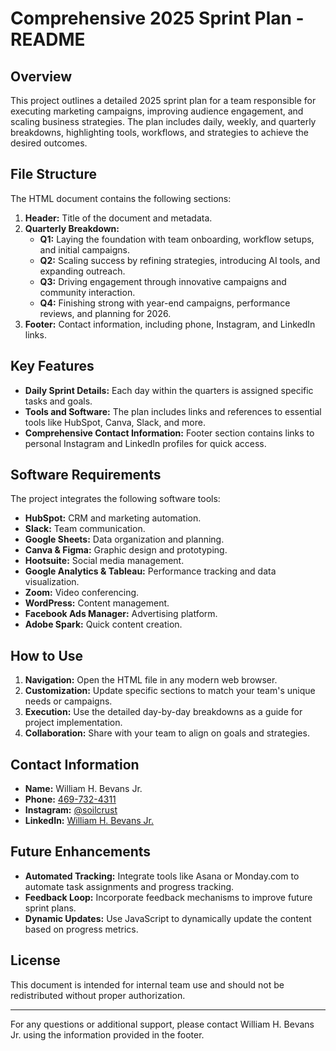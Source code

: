 # Comprehensive 2025 Sprint Plan - README

## Overview
This project outlines a detailed 2025 sprint plan for a team responsible for executing marketing campaigns, improving audience engagement, and scaling business strategies. The plan includes daily, weekly, and quarterly breakdowns, highlighting tools, workflows, and strategies to achieve the desired outcomes.

## File Structure
The HTML document contains the following sections:

1. **Header:** Title of the document and metadata.
2. **Quarterly Breakdown:**
   - **Q1:** Laying the foundation with team onboarding, workflow setups, and initial campaigns.
   - **Q2:** Scaling success by refining strategies, introducing AI tools, and expanding outreach.
   - **Q3:** Driving engagement through innovative campaigns and community interaction.
   - **Q4:** Finishing strong with year-end campaigns, performance reviews, and planning for 2026.
3. **Footer:** Contact information, including phone, Instagram, and LinkedIn links.

## Key Features
- **Daily Sprint Details:** Each day within the quarters is assigned specific tasks and goals.
- **Tools and Software:** The plan includes links and references to essential tools like HubSpot, Canva, Slack, and more.
- **Comprehensive Contact Information:** Footer section contains links to personal Instagram and LinkedIn profiles for quick access.

## Software Requirements
The project integrates the following software tools:
- **HubSpot:** CRM and marketing automation.
- **Slack:** Team communication.
- **Google Sheets:** Data organization and planning.
- **Canva & Figma:** Graphic design and prototyping.
- **Hootsuite:** Social media management.
- **Google Analytics & Tableau:** Performance tracking and data visualization.
- **Zoom:** Video conferencing.
- **WordPress:** Content management.
- **Facebook Ads Manager:** Advertising platform.
- **Adobe Spark:** Quick content creation.

## How to Use
1. **Navigation:** Open the HTML file in any modern web browser.
2. **Customization:** Update specific sections to match your team's unique needs or campaigns.
3. **Execution:** Use the detailed day-by-day breakdowns as a guide for project implementation.
4. **Collaboration:** Share with your team to align on goals and strategies.

## Contact Information
- **Name:** William H. Bevans Jr.
- **Phone:** [469-732-4311](tel:+14697324311)
- **Instagram:** [@soilcrust](https://www.instagram.com/soilcrust)
- **LinkedIn:** [William H. Bevans Jr.](https://www.linkedin.com/in/william-h-bevans-jr-029500217?utm_source=share&utm_campaign=share_via&utm_content=profile&utm_medium=android_app)

## Future Enhancements
- **Automated Tracking:** Integrate tools like Asana or Monday.com to automate task assignments and progress tracking.
- **Feedback Loop:** Incorporate feedback mechanisms to improve future sprint plans.
- **Dynamic Updates:** Use JavaScript to dynamically update the content based on progress metrics.

## License
This document is intended for internal team use and should not be redistributed without proper authorization.

---

For any questions or additional support, please contact William H. Bevans Jr. using the information provided in the footer.


